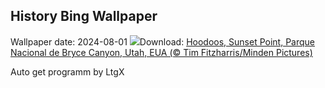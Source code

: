 ## History Bing Wallpaper
Wallpaper date: 2024-08-01
![](https://www.bing.com/th?id=OHR.HoodoosBryce_PT-BR8116004606_UHD.jpg&w=1000)Download: [Hoodoos, Sunset Point, Parque Nacional de Bryce Canyon, Utah, EUA (© Tim Fitzharris/Minden Pictures)](https://www.bing.com/th?id=OHR.HoodoosBryce_PT-BR8116004606_UHD.jpg)

Auto get programm by LtgX
